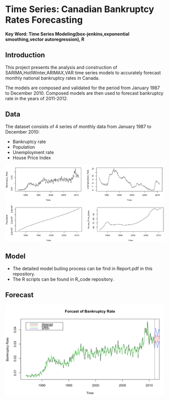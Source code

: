 # Time Series: Canadian Bankruptcy Rates Forecasting
**Key Word: Time Series Modeling(box-jenkins,exponential smoothing,vector autoregression), R**


## Introduction

This project presents the analysis and construction of SARIMA,HotlWinter,ARIMAX,VAR time series models to accurately forecast monthly national bankruptcy rates in Canada.

The models are composed and validated for the period from  January 1987 to December 2010. Composed models are then used to forecast bankruptcy rate in the years of 2011-2012.

## Data
The dataset consists of 4 series of monthly data from January 1987 to December 2010:

* Bankruptcy rate
* Population
* Unemployment rate
* House Price Index

![alt tag](https://github.com/qianmx/TimeSeries-Canadian-National-Bankruptcy-Rate/blob/master/plots/data1.png)
![alt tag](https://github.com/qianmx/TimeSeries-Canadian-National-Bankruptcy-Rate/blob/master/plots/data2.png)

## Model
* The detailed model builing process can be find in Report.pdf in this repository.
* The R scripts can be found in R_code repository.

## Forecast
![alt tag](https://github.com/qianmx/TimeSeries-Canadian-National-Bankruptcy-Rate/blob/master/plots/forecast.png)
